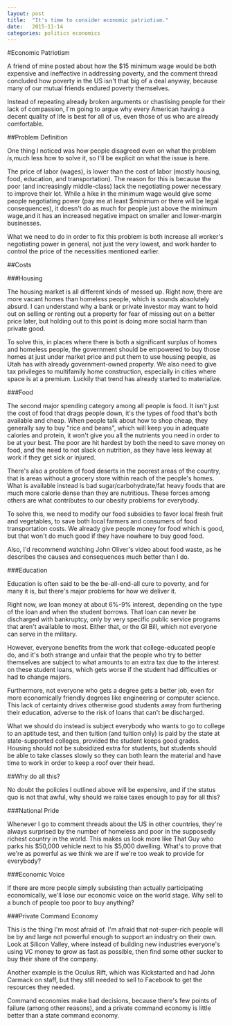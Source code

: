 ```yaml
---
layout: post
title:  "It's time to consider economic patriotism."
date:   2015-11-14
categories: politics economics
---
```


#Economic Patriotism

A friend of mine posted about how the $15 minimum wage would be both expensive and ineffective in addressing poverty, and the comment thread concluded how poverty in the US isn't that big of a deal anyway, because many of our mutual friends endured poverty themselves.

Instead of repeating already broken arguments or chastising people for their lack of compassion, I'm going to argue why every American having a decent quality of life is best for all of us, even those of us who are already comfortable.  

##Problem Definition

One thing I noticed was how people disagreed even on what the problem *is*,much less how to solve it, so I'll be explicit on what the issue is here.  

The price of labor (wages), is lower than the cost of labor (mostly housing, food, education, and transportation).  The reason for this is because the poor (and increasingly middle-class) lack the negotiating power necessary to improve their lot.  While a hike in the minimum wage would give some people negotiating power (pay me at least $minimum or there will be legal consequences), it doesn't do as much for people just above the minimum wage,and it has an increased negative impact on smaller and lower-margin businesses.

What we need to do in order to fix this problem is both increase all worker's negotiating power in general, not just the very lowest, and work harder to control the price of the necessities mentioned earlier.  

##Costs 

###Housing

The housing market is all different kinds of messed up.  Right now, there are more vacant homes than homeless people, which is sounds absolutely absurd. I can understand why a bank or private investor may want to hold out on selling or renting out a property for fear of missing out on a better price later, but holding out to this point is doing more social harm than private good.  

To solve this, in places where there is both a significant surplus of homes and homeless people, the government should be empowered to buy those homes at just under market price and put them to use housing people, as Utah has with already government-owned property.  We also need to give tax privileges to multifamily home construction, especially in cities where space is at a  premium.  Luckily that trend has already started to materialize.

###Food

The second major spending category among all people is food.  It isn't just the cost of food that drags people down, it's the types of food that's both available and cheap.  When people talk about how to shop cheap, they  generally say to buy "rice and beans", which will keep you in adequate calories and protein, it won't give you all the nutrients you need in order to be at your best.  The poor are hit hardest by both the need to save money on food, and the need to not slack on nutrition, as they have less leeway at work if they get sick or injured.

There's also a problem of food deserts in the poorest areas of the country,  that is areas without a grocery store within reach of the people's homes.  What is available instead is bad sugar/carbohydrate/fat heavy foods that are much more calorie dense than they are nutritious.  These forces among others are what contributes to our obesity problems for everybody.

To solve this, we need to modify our food subsidies to favor local fresh fruit and vegetables, to save both local farmers and consumers of food transportation costs.   We already give people money for food which is good,  but that won't do much good if they have nowhere to buy good food.

Also, I'd recommend watching John Oliver's video about food waste, as he  describes the causes and consequences much better than I do.

###Education

Education is often said to be the be-all-end-all cure to poverty, and for many it is, but there's major problems for how we deliver it.

Right now, we loan money at about 6%-9% interest, depending on the type of the loan and when the student borrows.  That loan can never be discharged with bankruptcy, only by very specific public service programs that aren't available to most.  Either that, or the GI Bill, which not everyone can serve in the military.  

However, everyone benefits from the work that college-educated people do, and it's both strange and unfair that the people who try to better themselves are subject to what amounts to an extra tax due to the interest on these student loans, which gets worse if the student had difficulties or had to change majors.  

Furthermore, not everyone who gets a degree gets a better job, even for more economically friendly degrees like engineering or computer science.  This lack of certainty drives otherwise good students away from furthering their education, adverse to the risk of loans that can't be discharged.

What we should do instead is subject everybody who wants to go to college to an aptitude test, and then tuition (and tuition only) is paid by the state at state-supported colleges, provided the student keeps good grades.  Housing should not be subsidized extra for students, but students should be able to take classes slowly so they can both learn the material and have time to work in order to keep a roof over their head.

##Why do all this?

No doubt the policies I outlined above will be expensive, and if the status quo is not that awful, why should we raise taxes enough to pay for all this?

###National Pride

Whenever I go to comment threads about the US in other countries, they're always surprised by the number of homeless and poor in the supposedly richest country in the world.  This makes us look more like That Guy who parks his $50,000 vehicle next to his $5,000 dwelling.  What's to prove that we're as powerful as we think we are if we're too weak to provide for everybody?

###Economic Voice

If there are more people simply subsisting than actually participating economically, we'll lose our economic voice on the world stage.  Why sell to a bunch of people too poor to buy anything?

###Private Command Economy

This is the thing I'm most afraid of.  I'm afraid that not-super-rich people will be by and large not powerful enough to support an industry on their own.  Look at Silicon Valley, where instead of building new industries everyone's using VC money to grow as fast as possible, then find some other sucker to buy their share of the company.

Another example is the Oculus Rift, which was Kickstarted and had John Carmack on staff, but they still needed to sell to Facebook to get the resources they needed.  

Command economies make bad decisions, because there's few points of failure (among other reasons), and a private command economy is little better than a state command economy.